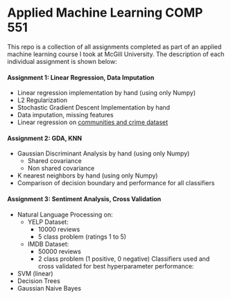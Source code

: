 # Applied Machine Learning COMP 551
This repo is a collection of all assignments completed as part of an applied machine learning course I took at McGill University. The description of each individual assignment is shown below:

#### Assignment 1: Linear Regression, Data Imputation
* Linear regression implementation by hand (using only Numpy)
* L2 Regularization
* Stochastic Gradient Descent Implementation by hand
* Data imputation, missing features
* Linear regression on [communities and crime dataset](http://archive.ics.uci.edu/ml/datasets/communities+and+crime)

#### Assignment 2: GDA, KNN
* Gaussian Discriminant Analysis by hand (using only Numpy)
  * Shared covariance
  * Non shared covariance
* K nearest neighbors by hand (using only Numpy)
* Comparison of decision boundary and performance for all classifiers

#### Assignment 3: Sentiment Analysis, Cross Validation
* Natural Language Processing on:
  * YELP Dataset:
    * 10000 reviews
    * 5 class problem (ratings 1 to 5)
  * IMDB Dataset:
    * 50000 reviews
    * 2 class problem (1 positive, 0 negative)
Classifiers used and cross validated for best hyperparameter performance:
* SVM (linear)
* Decision Trees
* Gaussian Naive Bayes

